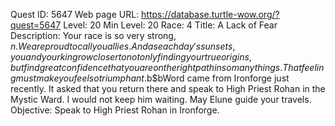 Quest ID: 5647
Web page URL: https://database.turtle-wow.org/?quest=5647
Level: 20
Min Level: 20
Race: 4
Title: A Lack of Fear
Description: Your race is so very strong, $n. We are proud to call you allies. And as each day's sun sets, you and your kin grow closer to not only finding your true origins, but find great confidence that you are on the right path in so many things. That feeling must make you feel so triumphant.$b$bWord came from Ironforge just recently. It asked that you return there and speak to High Priest Rohan in the Mystic Ward. I would not keep him waiting. May Elune guide your travels.
Objective: Speak to High Priest Rohan in Ironforge.
